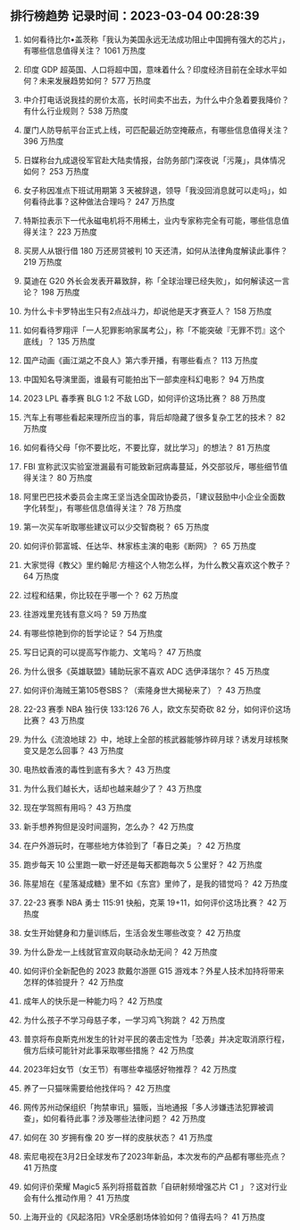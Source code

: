 
## 排行榜趋势 记录时间：2023-03-04 00:28:39
  
  1. 如何看待比尔•盖茨称「我认为美国永远无法成功阻止中国拥有强大的芯片」，有哪些信息值得关注？ 1061 万热度
    
  2. 印度 GDP 超英国、人口将超中国，意味着什么？印度经济目前在全球水平如何？未来发展趋势如何？ 577 万热度
    
  3. 中介打电话说我挂的房价太高，长时间卖不出去，为什么中介急着要我降价？有什么行业规则？ 538 万热度
    
  4. 厦门人防导航平台正式上线，可匹配最近防空掩蔽点，有哪些信息值得关注？ 396 万热度
    
  5. 日媒称台九成退役军官赴大陆卖情报，台防务部门深夜说「污蔑」，具体情况如何？ 253 万热度
    
  6. 女子称因准点下班试用期第 3 天被辞退，领导「我没回消息就可以走吗」，如何看待此事？这种做法合理吗？ 247 万热度
    
  7. 特斯拉表示下一代永磁电机将不用稀土，业内专家称完全有可能，哪些信息值得关注？ 223 万热度
    
  8. 买房人从银行借 180 万还房贷被判 10 天还清，如何从法律角度解读此事件？ 219 万热度
    
  9. 莫迪在 G20 外长会发表开幕致辞，称「全球治理已经失败」，如何解读这一言论？ 198 万热度
    
  10. 为什么卡卡罗特出生只有2点战斗力，却说他是天才赛亚人？ 158 万热度
    
  11. 如何看待罗翔评「一人犯罪影响家属考公」，称「不能突破『无罪不罚』这个底线」？ 135 万热度
    
  12. 国产动画《画江湖之不良人》第六季开播，有哪些看点？ 113 万热度
    
  13. 中国知名导演里面，谁最有可能拍出下一部卖座科幻电影？ 94 万热度
    
  14. 2023 LPL 春季赛 BLG 1:2 不敌 LGD，如何评价这场比赛？ 88 万热度
    
  15. 汽车上有哪些看起来理所应当的事，背后却隐藏了很多复杂工艺的技术？ 82 万热度
    
  16. 如何看待父母「你不要比吃，不要比穿，就比学习」的想法？ 81 万热度
    
  17. FBI 宣称武汉实验室泄漏最有可能致新冠病毒蔓延，外交部驳斥，哪些细节值得关注？ 80 万热度
    
  18. 阿里巴巴技术委员会主席王坚当选全国政协委员，「建议鼓励中小企业全面数字化转型」，有哪些信息值得关注？ 78 万热度
    
  19. 第一次买车听取哪些建议可以少交智商税？ 65 万热度
    
  20. 如何评价郭富城、任达华、林家栋主演的电影《断网》？ 65 万热度
    
  21. 大家觉得《教父》里约翰尼·方檀这个人物怎么样，为什么教父喜欢这个教子？ 64 万热度
    
  22. 过程和结果，你比较在乎哪一个？ 62 万热度
    
  23. 往游戏里充钱有意义吗？ 59 万热度
    
  24. 有哪些惊艳到你的哲学论证？ 54 万热度
    
  25. 写日记真的可以提高写作能力、文笔吗？ 47 万热度
    
  26. 为什么很多《英雄联盟》辅助玩家不喜欢 ADC 选伊泽瑞尔？ 45 万热度
    
  27. 如何评价海贼王第105卷SBS？（索隆身世大揭秘来了）？ 43 万热度
    
  28. 22-23 赛季 NBA 独行侠 133:126 76 人，欧文东契奇砍 82 分，如何评价这场比赛？ 43 万热度
    
  29. 为什么《流浪地球 2》中，地球上全部的核武器能够炸碎月球？诱发月球核聚变又是怎么回事？ 43 万热度
    
  30. 电热蚊香液的毒性到底有多大？ 43 万热度
    
  31. 为什么我们越长大，话却也越来越少了？ 43 万热度
    
  32. 现在学驾照有用吗？ 43 万热度
    
  33. 新手想养狗但是没时间遛狗，怎么办？ 42 万热度
    
  34. 在户外游玩时，在哪些地方体验到了「春日之美」？ 42 万热度
    
  35. 跑步每天 10 公里跑一歇一好还是每天都跑每次 5 公里好？ 42 万热度
    
  36. 陈星旭在《星落凝成糖》里不如《东宫》里帅了，是我的错觉吗？ 42 万热度
    
  37. 22-23 赛季 NBA 勇士 115:91 快船，克莱 19+11，如何评价这场比赛？ 42 万热度
    
  38. 女生开始健身和力量训练后，生活会发生哪些改变？ 42 万热度
    
  39. 为什么卧龙一上线就官宣双向联动永劫无间？ 42 万热度
    
  40. 如何评价全新配色的 2023 款戴尔游匣 G15 游戏本？外星人技术加持将带来怎样的体验提升？ 42 万热度
    
  41. 成年人的快乐是一种能力吗？ 42 万热度
    
  42. 为什么孩子不学习母慈子孝，一学习鸡飞狗跳？ 42 万热度
    
  43. 普京将布良斯克州发生的针对平民的袭击定性为「恐袭」并决定取消原行程，俄方后续可能针对此事采取哪些措施？ 42 万热度
    
  44. 2023年妇女节（女王节）有哪些幸福感好物推荐？ 42 万热度
    
  45. 养了一只猫咪需要给他找伴吗？ 42 万热度
    
  46. 网传苏州动保组织「拘禁审讯」猫贩，当地通报「多人涉嫌违法犯罪被调查」，如何看待此事？涉及哪些法律问题？ 42 万热度
    
  47. 如何在 30 岁拥有像 20 岁一样的皮肤状态？ 41 万热度
    
  48. 索尼电视在3月2日全球发布了2023年新品，本次发布的产品都有哪些亮点？ 41 万热度
    
  49. 如何评价荣耀 Magic5 系列将搭载首款「自研射频增强芯片 C1 」？这对行业会有什么推动作用？ 41 万热度
    
  50. 上海开业的《风起洛阳》VR全感剧场体验如何？值得去吗？ 41 万热度
    